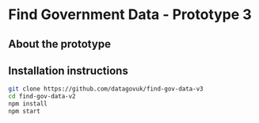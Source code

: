 # Find Government Data - Prototype 3

## About the prototype


## Installation instructions

```bash
git clone https://github.com/datagovuk/find-gov-data-v3
cd find-gov-data-v2
npm install
npm start
```
